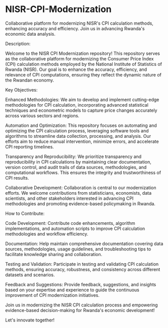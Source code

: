 # NISR-CPI-Modernization
Collaborative platform for modernizing NISR's CPI calculation methods, enhancing accuracy and efficiency. Join us in advancing Rwanda's economic data analysis.


Description:

Welcome to the NISR CPI Modernization repository! This repository serves as the collaborative platform for modernizing the Consumer Price Index (CPI) calculation methods employed by the National Institute of Statistics of Rwanda (NISR). Our goal is to enhance the accuracy, efficiency, and relevance of CPI computations, ensuring they reflect the dynamic nature of the Rwandan economy.

Key Objectives:

Enhanced Methodologies: We aim to develop and implement cutting-edge methodologies for CPI calculation, incorporating advanced statistical techniques and econometric models to capture price changes accurately across various sectors and regions.

Automation and Optimization: This repository focuses on automating and optimizing the CPI calculation process, leveraging software tools and algorithms to streamline data collection, processing, and analysis. Our efforts aim to reduce manual intervention, minimize errors, and accelerate CPI reporting timelines.

Transparency and Reproducibility: We prioritize transparency and reproducibility in CPI calculations by maintaining clear documentation, version control, and audit trails of data sources, methodologies, and computational workflows. This ensures the integrity and trustworthiness of CPI results.

Collaborative Development: Collaboration is central to our modernization efforts. We welcome contributions from statisticians, economists, data scientists, and other stakeholders interested in advancing CPI methodologies and promoting evidence-based policymaking in Rwanda.

How to Contribute:

Code Development: Contribute code enhancements, algorithm implementations, and automation scripts to improve CPI calculation methodologies and workflow efficiency.

Documentation: Help maintain comprehensive documentation covering data sources, methodologies, usage guidelines, and troubleshooting tips to facilitate knowledge sharing and collaboration.

Testing and Validation: Participate in testing and validating CPI calculation methods, ensuring accuracy, robustness, and consistency across different datasets and scenarios.

Feedback and Suggestions: Provide feedback, suggestions, and insights based on your expertise and experience to guide the continuous improvement of CPI modernization initiatives.

Join us in modernizing the NISR CPI calculation process and empowering evidence-based decision-making for Rwanda's economic development!

Let's innovate together!
